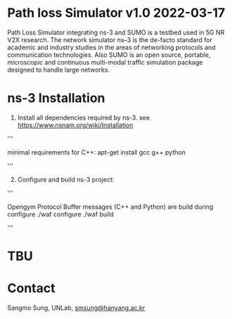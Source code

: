 # Path loss Simulator v1.0  2022-03-17

Path Loss Simulator integrating ns-3 and SUMO is a testbed used in 5G NR V2X research. The network simulator ns–3 is the de-facto standard for academic and industry studies in the areas of networking protocols and communication technologies. Also SUMO is an open source, portable, microscopic and continuous multi-modal traffic simulation package designed to handle large networks.

# ns-3 Installation

1. Install all dependencies required by ns-3. 
see https://www.nsnam.org/wiki/Installation

'''

minimal requirements for C++:
apt-get install gcc g++ python

'''

2. Configure and build ns-3 project:

'''

Opengym Protocol Buffer messages (C++ and Python) are build during configure
./waf configure
./waf build


'''

# TBU

# Contact
Sangmo Sung, UNLab, smsung@hanyang.ac.kr
